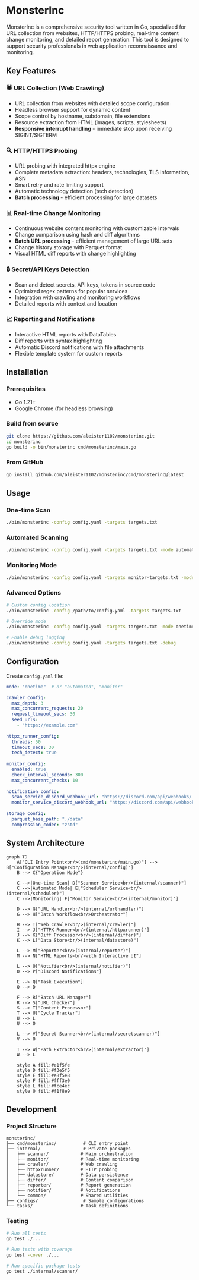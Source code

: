 # MonsterInc

MonsterInc is a comprehensive security tool written in Go, specialized for URL collection from websites, HTTP/HTTPS probing, real-time content change monitoring, and detailed report generation. This tool is designed to support security professionals in web application reconnaissance and monitoring.

## Key Features

### 🕷️ URL Collection (Web Crawling)
- URL collection from websites with detailed scope configuration
- Headless browser support for dynamic content
- Scope control by hostname, subdomain, file extensions
- Resource extraction from HTML (images, scripts, stylesheets)
- **Responsive interrupt handling** - immediate stop upon receiving SIGINT/SIGTERM

### 🔍 HTTP/HTTPS Probing
- URL probing with integrated httpx engine
- Complete metadata extraction: headers, technologies, TLS information, ASN
- Smart retry and rate limiting support
- Automatic technology detection (tech detection)
- **Batch processing** - efficient processing for large datasets

### 📊 Real-time Change Monitoring
- Continuous website content monitoring with customizable intervals
- Change comparison using hash and diff algorithms
- **Batch URL processing** - efficient management of large URL sets
- Change history storage with Parquet format
- Visual HTML diff reports with change highlighting

### 🔒 Secret/API Keys Detection
- Scan and detect secrets, API keys, tokens in source code
- Optimized regex patterns for popular services
- Integration with crawling and monitoring workflows
- Detailed reports with context and location

### 📈 Reporting and Notifications
- Interactive HTML reports with DataTables
- Diff reports with syntax highlighting
- Automatic Discord notifications with file attachments
- Flexible template system for custom reports

## Installation

### Prerequisites
- Go 1.21+
- Google Chrome (for headless browsing)

### Build from source

```bash
git clone https://github.com/aleister1102/monsterinc.git
cd monsterinc
go build -o bin/monsterinc cmd/monsterinc/main.go
```

### From GitHub

```bash
go install github.com/aleister1102/monsterinc/cmd/monsterinc@latest
```

## Usage

### One-time Scan

```bash
./bin/monsterinc -config config.yaml -targets targets.txt
```

### Automated Scanning

```bash
./bin/monsterinc -config config.yaml -targets targets.txt -mode automated
```

### Monitoring Mode

```bash
./bin/monsterinc -config config.yaml -targets monitor-targets.txt -mode monitor
```

### Advanced Options

```bash
# Custom config location
./bin/monsterinc -config /path/to/config.yaml -targets targets.txt

# Override mode
./bin/monsterinc -config config.yaml -targets targets.txt -mode onetime

# Enable debug logging
./bin/monsterinc -config config.yaml -targets targets.txt -debug
```

## Configuration

Create `config.yaml` file:

```yaml
mode: "onetime"  # or "automated", "monitor"

crawler_config:
  max_depth: 3
  max_concurrent_requests: 20
  request_timeout_secs: 30
  seed_urls:
    - "https://example.com"
  
httpx_runner_config:
  threads: 50
  timeout_secs: 30
  tech_detect: true
  
monitor_config:
  enabled: true
  check_interval_seconds: 300
  max_concurrent_checks: 10
  
notification_config:
  scan_service_discord_webhook_url: "https://discord.com/api/webhooks/..."
  monitor_service_discord_webhook_url: "https://discord.com/api/webhooks/..."
  
storage_config:
  parquet_base_path: "./data"
  compression_codec: "zstd"
```

## System Architecture

```mermaid
graph TD
    A["CLI Entry Point<br/>(cmd/monsterinc/main.go)"] --> B["Configuration Manager<br/>(internal/config)"]
    B --> C{"Operation Mode"}
    
    C -->|One-time Scan| D["Scanner Service<br/>(internal/scanner)"]
    C -->|Automated Mode| E["Scheduler Service<br/>(internal/scheduler)"]
    C -->|Monitoring| F["Monitor Service<br/>(internal/monitor)"]
    
    D --> G["URL Handler<br/>(internal/urlhandler)"]
    G --> H["Batch Workflow<br/>Orchestrator"]
    
    H --> I["Web Crawler<br/>(internal/crawler)"]
    I --> J["HTTPX Runner<br/>(internal/httpxrunner)"]
    J --> K["Diff Processor<br/>(internal/differ)"]
    K --> L["Data Store<br/>(internal/datastore)"]
    
    L --> M["Reporter<br/>(internal/reporter)"]
    M --> N["HTML Reports<br/>with Interactive UI"]
    
    L --> O["Notifier<br/>(internal/notifier)"]
    O --> P["Discord Notifications"]
    
    E --> Q["Task Execution"]
    Q --> D
    
    F --> R["Batch URL Manager"]
    R --> S["URL Checker"]
    S --> T["Content Processor"]
    T --> U["Cycle Tracker"]
    U --> L
    U --> O
    
    L --> V["Secret Scanner<br/>(internal/secretscanner)"]
    V --> O
    
    I --> W["Path Extractor<br/>(internal/extractor)"]
    W --> L
    
    style A fill:#e1f5fe
    style D fill:#f3e5f5
    style E fill:#e8f5e8
    style F fill:#fff3e0
    style L fill:#fce4ec
    style O fill:#f1f8e9
```

## Development

### Project Structure
```
monsterinc/
├── cmd/monsterinc/          # CLI entry point
├── internal/                # Private packages
│   ├── scanner/            # Main orchestration
│   ├── monitor/            # Real-time monitoring  
│   ├── crawler/            # Web crawling
│   ├── httpxrunner/        # HTTP probing
│   ├── datastore/          # Data persistence
│   ├── differ/             # Content comparison
│   ├── reporter/           # Report generation
│   ├── notifier/           # Notifications
│   └── common/             # Shared utilities
├── configs/                 # Sample configurations
└── tasks/                  # Task definitions
```

### Testing

```bash
# Run all tests
go test ./...

# Run tests with coverage
go test -cover ./...

# Run specific package tests
go test ./internal/scanner/
```
